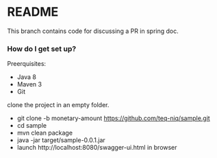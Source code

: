 # README #

This branch contains code for discussing  a PR in spring doc.

### How do I get set up? ###
Preerquisites:
* Java 8  
* Maven 3  
* Git  


clone the project in an empty folder.   
* git clone -b monetary-amount https://github.com/teq-niq/sample.git  
* cd sample  
* mvn clean package  
* java -jar target/sample-0.0.1.jar  
* launch http://localhost:8080/swagger-ui.html in browser  

  

 

